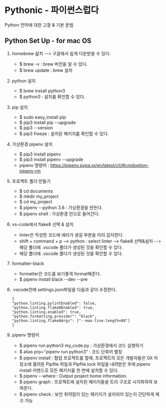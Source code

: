 # Pythonic - 파이썬스럽다

Python 언어에 대한 고찰 & 기본 문법

## Python Set Up - for mac OS

1. homebrew 섩치 --> 구글에서 쉽게 다운받을 수 있다.

   - \$ brew -v : brew 버전을 알 수 있다.
   - \$ brew update : brew 설치

2. python 설치

   - \$ brew install python3
   - \$ python3 : 설치를 확인할 수 있다.

3. pip 설치

   - \$ sudo easy_install pip
   - \$ pip3 install pip --upgrade
   - \$ pip3 --version
   - \$ pip3 freeze : 설치된 패키지를 확인할 수 있다.

4. 가상환경 pipenv 설치

   - \$ pip3 install pipenv
   - \$ pip3 install pipenv --upgrade
   - pipenv 명령어 : https://pipenv.pypa.io/en/latest/cli/#cmdoption-pipenv-rm

5. 프로젝트 폴더 만들기

   - \$ cd documents
   - \$ mkdir my_project
   - \$ cd my_project
   - \$ pipenv --python 3.8 : 가상환경을 만든다.
   - \$ pipenv shell : 가상환경 안으로 들어간다.

6. vs-code에서 flake8 선택 & 설치

   - linter은 작성한 코드에 에러가 생길 부분을 미리 감지한다.
   - shift + command + p --> python : select linter --> flake8 선택&설치 --> 해당 폴더에 .vscode 폴더가 생성된 것을 확인할 수 있다.
   - 해당 폴더에 .vscode 폴더가 생성된 것을 확인할 수 있다.

7. formatter-black

   - formatter은 코드를 보기좋게 format해준다.
   - \$ pipenv install black --dev --pre

8. .vscode안에 settings.json파일을 다음과 같이 수정한다.

   ```
   {
   "python.linting.pylintEnabled": false,
   "python.linting.flake8Enabled": true,
   "python.linting.enabled": true,
   "python.formatting.provider": "black",
   "python.linting.flake8Args": ["--max-line-length=88"]
   }
   ```

9. pipenv 명령어

   - \$ pipenv run python3 my_code.py : 가상환경에서 코드 실행하기
   - \$ alias prp="pipenv run python3" : 코드 단축어 별칭
   - \$ pipenv install : 협업 프로젝트를 할때, 프로젝트의 모든 개발자들은 Git 저장소에 올려둔 Pipfile 파일과 Pipfile.lock 파일을 내려받은 후에 pipenv install 커맨드로 모든 패키지를 한 번에 설치할 수 있다.
   - \$ pipenv --where : Output project home information.
   - \$ pipenv graph : 프로젝트에 설치된 패키지들을 트리 구조로 시각화하여 보여준다.
   - \$ pipenv check : 보안 취약점이 있는 패키지가 설치되어 있는지 간단하게 체크 가능
